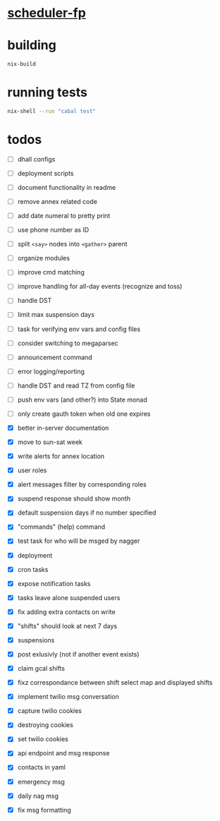 # [scheduler-fp][]

# building
```sh
nix-build
```
# running tests
```sh
nix-shell --run "cabal test"
```

# todos
- [ ] dhall configs
- [ ] deployment scripts
- [ ] document functionality in readme
- [ ] remove annex related code
- [ ] add date numeral to pretty print
- [ ] use phone number as ID
- [ ] split `<say>` nodes into `<gather>` parent
- [ ] organize modules
- [ ] improve cmd matching
- [ ] improve handling for all-day events (recognize and toss)
- [ ] handle DST
- [ ] limit max suspension days
- [ ] task for verifying env vars and config files
- [ ] consider switching to megaparsec
- [ ] announcement command
- [ ] error logging/reporting
- [ ] handle DST and read TZ from config file
- [ ] push env vars (and other?) into State monad
- [ ] only create gauth token when old one expires
- [x] better in-server documentation
- [x] move to sun-sat week
- [x] write alerts for annex location
- [x] user roles
- [x] alert messages filter by corresponding roles
- [x] suspend response should show month
- [x] default suspension days if no number specified
- [x] "commands" (help) command
- [x] test task for who will be msged by nagger
- [x] deployment
- [x] cron tasks
- [x] expose notification tasks
- [x] tasks leave alone suspended users
- [x] fix adding extra contacts on write
- [x] "shifts" should look at next 7 days
- [x] suspensions
- [x] post exlusivly (not if another event exists)
- [x] claim gcal shifts
- [x] fixz correspondance between shift select map and displayed shifts
- [x] implement twilio msg conversation
- [x] capture twilio cookies
- [x] destroying cookies
- [x] set twilio cookies
- [x] api endpoint and msg response
- [x] contacts in yaml
- [x] emergency msg
- [x] daily nag msg
- [x] fix msg formatting



[scheduler-fp]: https://github.com/goosetherumfoodle/scheduler-fp
